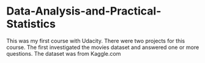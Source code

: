 # Data-Analysis-and-Practical-Statistics

This was my first course with Udacity. 
There were two projects for this course. The first investigated the movies dataset and answered one or more questions. The dataset was from Kaggle.com
